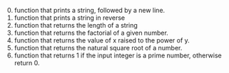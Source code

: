 0. function that prints a string, followed by a new line. 
1. function that prints a string in reverse
2. function that returns the length of a string
3. function that returns the factorial of a given number.
4. function that returns the value of x raised to the power of y.
5. function that returns the natural square root of a number.
6. function that returns 1 if the input integer is a prime number, otherwise return 0.
